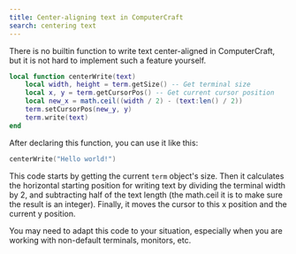 ```yaml
---
title: Center-aligning text in ComputerCraft
search: centering text
---
```

There is no builtin function to write text center-aligned in ComputerCraft, but it is not hard to implement such a feature yourself.
```lua
local function centerWrite(text)
    local width, height = term.getSize() -- Get terminal size
    local x, y = term.getCursorPos() -- Get current cursor position
    local new_x = math.ceil((width / 2) - (text:len() / 2))
    term.setCursorPos(new_y, y)
    term.write(text)
end
```
After declaring this function, you can use it like this:
```lua
centerWrite("Hello world!")
```
This code starts by getting the current `term` object's size. Then it calculates the horizontal starting position for writing text by dividing the terminal width by 2, and subtracting half of the text length (the math.ceil it is to make sure the result is an integer). 
Finally, it moves the cursor to this x position and the current y position.

You may need to adapt this code to your situation, especially when you are working with non-default terminals, monitors, etc.
